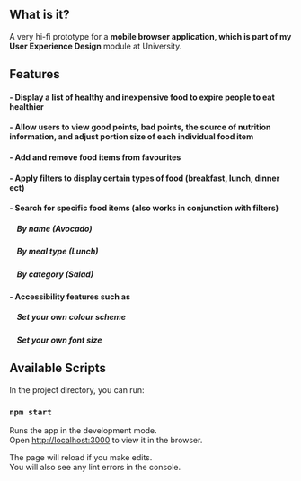 ## What is it?

A very hi-fi prototype for a **mobile browser application, which is part of my User Experience Design** module at University.

## Features

#### - Display a list of healthy and inexpensive food to expire people to eat healthier
#### - Allow users to view good points, bad points, the source of nutrition information, and adjust portion size of each individual food item
#### - Add and remove food items from favourites
#### - Apply filters to display certain types of food (breakfast, lunch, dinner ect)
#### - Search for specific food items (also works in conjunction with filters)
#####   &nbsp;&nbsp;&nbsp; By name (Avocado)
#####  &nbsp;&nbsp;&nbsp;  By meal type (Lunch)
#####  &nbsp;&nbsp;&nbsp;  By category (Salad)
#### - Accessibility features such as
#####  &nbsp;&nbsp;&nbsp; Set your own colour scheme
#####   &nbsp;&nbsp;&nbsp; Set your own font size

## Available Scripts

In the project directory, you can run:

### `npm start`

Runs the app in the development mode.<br />
Open [http://localhost:3000](http://localhost:3000) to view it in the browser.

The page will reload if you make edits.<br />
You will also see any lint errors in the console.


